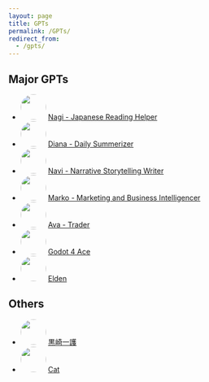 ```yaml
---
layout: page
title: GPTs
permalink: /GPTs/
redirect_from:
  - /gpts/
---
```



<style>
img {
  border-radius: 50%; /* Creates the circle shape */
  width: 50px; /* Width of the image */
  height: 50px; /* Height of the image, should be the same as width */
  object-fit: cover; /* Ensures the image covers the area and maintains aspect ratio */
}
</style>


## Major GPTs
* <img src="/Images/GPTs/JP Helper.png"/> [Nagi - Japanese Reading Helper
](https://chat.openai.com/g/g-RZzIxtfmV)
* <img src="/Images/GPTs/Diary.png"/> [Diana - Daily Summerizer](https://chat.openai.com/g/g-Ab8MDH7ew) 
* <img src="/Images/GPTs/Writer.png"/> [Navi - Narrative Storytelling Writer](https://chat.openai.com/g/g-NsZTxNrJJ)
* <img src="/Images/GPTs/Growth Hacker.png"/> [Marko - Marketing and Business Intelligencer](https://chat.openai.com/g/g-SwuB8aCaS)
* <img src="/Images/GPTs/Algo Trader.png"/> [Ava - Trader](https://chat.openai.com/g/g-aHxZWz0XT)
* <img src="/Images/GPTs/Godot 4 Ace.png"/> [Godot 4 Ace](https://chat.openai.com/g/g-nnCZZnRxi)
* <img src="/Images/GPTs/POM Mentor.png"/> [Elden](https://chat.openai.com/g/g-xd7PcVLWZ)

## Others
* <img src="/Images/GPTs/黒崎一護.png"/> [黒崎一護](https://chat.openai.com/g/g-rKk4EoP1M) 
* <img src="/Images/GPTs/Cat.png"/> [Cat](https://chat.openai.com/g/g-HgMNVQrXy) 

